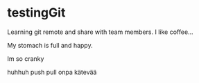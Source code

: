 # testingGit
Learning git remote and share with team members. I like coffee...

My stomach is full and happy.

Im so cranky

huhhuh push pull onpa kätevää

